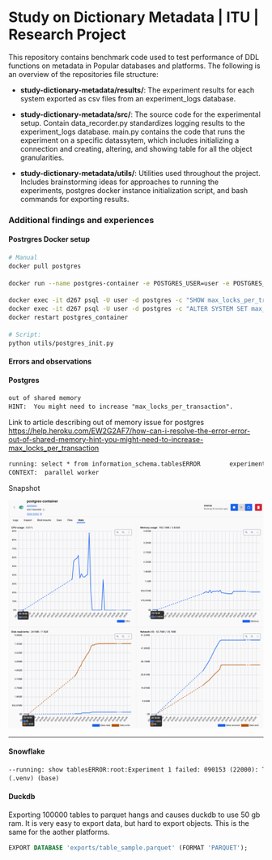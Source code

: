 # Study on Dictionary Metadata | ITU | Research Project

This repository contains benchmark code used to test performance of DDL functions on metadata in Popular databases and platforms.
The following is an overview of the repositories file structure:

- **study-dictionary-metadata/results/**: The experiment results for each system exported as csv files from an experiment_logs database.

- **study-dictionary-metadata/src/**: The source code for the experimental setup. Contain data_recorder.py standardizes logging results to the experiment_logs database. main.py contains the code that runs the experiment on a specific datassytem, which includes initializing a connection and creating, altering, and showing table for all the object granularities.

- **study-dictionary-metadata/utils/**: Utilities used throughout the project. Includes brainstorming ideas for approaches to running the experiments, postgres docker instance initialization script, and bash commands for exporting results.

### Additional findings and experiences

#### Postrgres Docker setup

```bash
# Manual
docker pull postgres

docker run --name postgres-container -e POSTGRES_USER=user -e POSTGRES_PASSWORD=research-project -e POSTGRES_DB=postgres -p 5432:5432 -d postgres

docker exec -it d267 psql -U user -d postgres -c "SHOW max_locks_per_transaction;"
docker exec -it d267 psql -U user -d postgres -c "ALTER SYSTEM SET max_locks_per_transaction = 8192;"
docker restart postgres_container

# Script:
python utils/postgres_init.py
```

#### Errors and observations

#### Postgres

```txt
out of shared memory
HINT:  You might need to increase "max_locks_per_transaction".
```

Link to article describing out of memory issue for postgres <https://help.heroku.com/EW2G2AF7/how-can-i-resolve-the-error-error-out-of-shared-memory-hint-you-might-need-to-increase-max_locks_per_transaction>

```txt
running: select * from information_schema.tablesERROR        experiment_1():Experiment 1 failed: could not resize shared memory segment "/PostgreSQL.1080312552" to 2097152 bytes: No space left on device
CONTEXT:  parallel worker
```

Snapshot

![alt text](<assets/Screenshot 2024-11-03 at 23.30.17.png>)

---

#### Snowflake

```txt
--running: show tablesERROR:root:Experiment 1 failed: 090153 (22000): The result set size exceeded the max number of rows(10000) supported for SHOW statements. Use LIMIT option to limit result set to a smaller number.
(.venv) (base)
```

#### Duckdb

Exporting 100000 tables to parquet hangs and causes duckdb to use 50 gb ram.
It is very easy to export data, but hard to export objects. This is the same for the aother platforms.

```sql
EXPORT DATABASE 'exports/table_sample.parquet' (FORMAT 'PARQUET');
```
